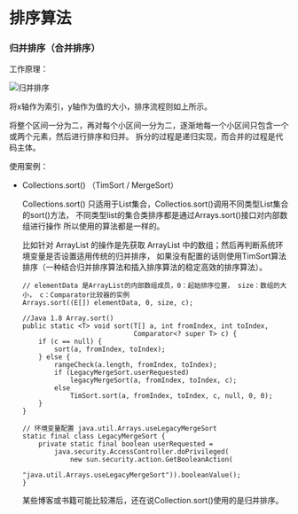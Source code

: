 # 排序算法

### 归并排序（合并排序）

工作原理：

![归并排序](https://images2018.cnblogs.com/blog/741682/201805/741682-20180531230154409-830091394.gif)

将x轴作为索引，y轴作为值的大小，排序流程则如上所示。

将整个区间一分为二，再对每个小区间一分为二，逐渐地每一个小区间只包含一个或两个元素，然后进行排序和归并。
拆分的过程是递归实现，而合并的过程是代码主体。

使用案例：

+ Collections.sort() （TimSort / MergeSort）

    Collections.sort() 只适用于List集合，Collectios.sort()调用不同类型List集合的sort()方法，
    不同类型list的集合类排序都是通过Arrays.sort()接口对内部数组进行操作
    所以使用的算法都是一样的。
    
    比如针对 ArrayList 的操作是先获取 ArrayList 中的数组；然后再判断系统环境变量是否设置适用传统的归并排序，
    如果没有配置的话则使用TimSort算法排序（一种结合归并排序算法和插入排序算法的稳定高效的排序算法）。
    ```
    // elementData 是ArrayList的内部数组成员，0：起始排序位置， size：数组的大小， c：Comparator比较器的实例
    Arrays.sort((E[]) elementData, 0, size, c);
    ```
    
    ```
    //Java 1.8 Array.sort()
    public static <T> void sort(T[] a, int fromIndex, int toIndex,
                                Comparator<? super T> c) {
        if (c == null) {
            sort(a, fromIndex, toIndex);
        } else {
            rangeCheck(a.length, fromIndex, toIndex);
            if (LegacyMergeSort.userRequested)
                legacyMergeSort(a, fromIndex, toIndex, c);
            else
                TimSort.sort(a, fromIndex, toIndex, c, null, 0, 0);
        }
    }
    ```
    
    ```
    // 环境变量配置 java.util.Arrays.useLegacyMergeSort
    static final class LegacyMergeSort {
        private static final boolean userRequested =
            java.security.AccessController.doPrivileged(
                new sun.security.action.GetBooleanAction(
                    "java.util.Arrays.useLegacyMergeSort")).booleanValue();
    }
    ```
    
    某些博客或书籍可能比较滞后，还在说Collection.sort()使用的是归并排序。
    
